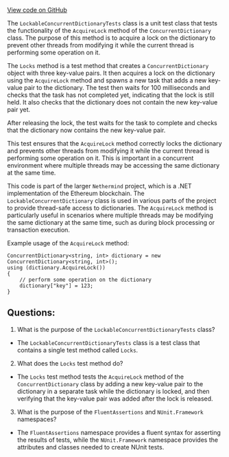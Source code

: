 [View code on GitHub](https://github.com/nethermindeth/nethermind/Nethermind.Core.Test/Collections/LockableConcurrentDictionaryTests.cs)

The `LockableConcurrentDictionaryTests` class is a unit test class that tests the functionality of the `AcquireLock` method of the `ConcurrentDictionary` class. The purpose of this method is to acquire a lock on the dictionary to prevent other threads from modifying it while the current thread is performing some operation on it. 

The `Locks` method is a test method that creates a `ConcurrentDictionary` object with three key-value pairs. It then acquires a lock on the dictionary using the `AcquireLock` method and spawns a new task that adds a new key-value pair to the dictionary. The test then waits for 100 milliseconds and checks that the task has not completed yet, indicating that the lock is still held. It also checks that the dictionary does not contain the new key-value pair yet. 

After releasing the lock, the test waits for the task to complete and checks that the dictionary now contains the new key-value pair. 

This test ensures that the `AcquireLock` method correctly locks the dictionary and prevents other threads from modifying it while the current thread is performing some operation on it. This is important in a concurrent environment where multiple threads may be accessing the same dictionary at the same time. 

This code is part of the larger `Nethermind` project, which is a .NET implementation of the Ethereum blockchain. The `LockableConcurrentDictionary` class is used in various parts of the project to provide thread-safe access to dictionaries. The `AcquireLock` method is particularly useful in scenarios where multiple threads may be modifying the same dictionary at the same time, such as during block processing or transaction execution. 

Example usage of the `AcquireLock` method:

```
ConcurrentDictionary<string, int> dictionary = new ConcurrentDictionary<string, int>();
using (dictionary.AcquireLock())
{
    // perform some operation on the dictionary
    dictionary["key"] = 123;
}
```
## Questions: 
 1. What is the purpose of the `LockableConcurrentDictionaryTests` class?
- The `LockableConcurrentDictionaryTests` class is a test class that contains a single test method called `Locks`.

2. What does the `Locks` test method do?
- The `Locks` test method tests the `AcquireLock` method of the `ConcurrentDictionary` class by adding a new key-value pair to the dictionary in a separate task while the dictionary is locked, and then verifying that the key-value pair was added after the lock is released.

3. What is the purpose of the `FluentAssertions` and `NUnit.Framework` namespaces?
- The `FluentAssertions` namespace provides a fluent syntax for asserting the results of tests, while the `NUnit.Framework` namespace provides the attributes and classes needed to create NUnit tests.